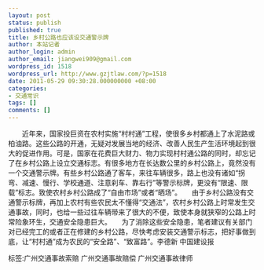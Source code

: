 ```yaml
---
layout: post
status: publish
published: true
title: 乡村公路也应该设交通警示牌
author: 本站记者
author_login: admin
author_email: jiangwei909@gmail.com
wordpress_id: 1518
wordpress_url: http://www.gzjtlaw.com/?p=1518
date: 2011-05-29 09:30:28.000000000 +08:00
categories:
- 交通常识
tags: []
comments: []
---
```

　　近年来，国家投巨资在农村实施&ldquo;村村通&rdquo;工程，使很多乡村都通上了水泥路或柏油路。这些公路的开通，无疑对发展当地的经济、改善人民生产生活环境起到很大的促进作用。可是，国家在花费巨大财力、物力实现村村通公路的同时，却忘记了在乡村公路上设立交通标志。有很多地方在长达数公里的乡村公路上，竟然没有一个交通警示牌。有些乡村公路通了客车，来往车辆很多，路上也没有诸如&ldquo;拐弯、减速、慢行、学校通道、注意刹车、靠右行&rdquo;等警示标牌，更没有&ldquo;限速、限载&rdquo;标志。致使农村乡村公路成了&ldquo;自由市场&rdquo;或者&ldquo;晒场&rdquo;。　　由于乡村公路没有交通警示标牌，再加上农村有些农民太不懂得&ldquo;交通法&rdquo;，农村乡村公路上时常发生交通事故，同时，也给一些过往车辆带来了很大的不便，致使本身就狭窄的公路上时常险象环生，交通安全隐患巨大。　　为了消除这些安全隐患，笔者建议有关部门对已经完工的或者正在修建的乡村公路，尽快考虑安装交通警示标志，把好事做到底，让&ldquo;村村通&rdquo;成为农民的&ldquo;安全路&rdquo;、&ldquo;致富路&rdquo;。李德新 中国建设报标签:广州交通事故索赔 广州交通事故赔偿 广州交通事故律师
